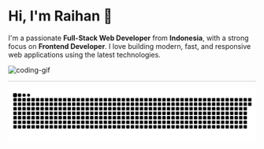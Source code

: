 # Hi, I'm Raihan 👋
I'm a passionate **Full-Stack Web Developer** from **Indonesia**, with a strong focus on **Frontend Developer**. I love building modern, fast, and responsive web applications using the latest technologies.
<div align="left">
  <img src="https://res.cloudinary.com/superfolio/image/upload/v1620689979/68747470733a2f2f692e70696e696d672e636f6d2f6f726967696e616c732f63362f33332f63322f63363333633230656465383266306530636564376435373064626533613166332e676966_yjuh2s.gif" width="800" alt="coding-gif" />
</div>
<hr style="height:1px; border:none; background-color:#ccc;" />

![snake gif](https://github.com/hianasraihan/hianasraihan/blob/output/github-contribution-grid-snake.svg)
